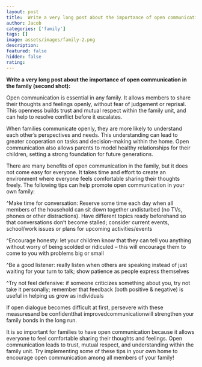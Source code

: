 ```yaml
---
layout: post
title:  Write a very long post about the importance of open communication in the family (second shot)
author: Jacob
categories: ['family']
tags: []
image: assets/images/family-2.png
description: 
featured: false
hidden: false
rating: 
---
```


**Write a very long post about the importance of open communication in the family (second shot):**

Open communication is essential in any family. It allows members to share their thoughts and feelings openly, without fear of judgement or reprisal. This openness builds trust and mutual respect within the family unit, and can help to resolve conflict before it escalates.

When families communicate openly, they are more likely to understand each other’s perspectives and needs. This understanding can lead to greater cooperation on tasks and decision-making within the home. Open communication also allows parents to model healthy relationships for their children, setting a strong foundation for future generations.

There are many benefits of open communication in the family, but it does not come easy for everyone. It takes time and effort to create an environment where everyone feels comfortable sharing their thoughts freely. The following tips can help promote open communication in your own family:

^Make time for conversation: Reserve some time each day when all members of the household can sit down together undisturbed (no TVs, phones or other distractions). Have different topics ready beforehand so that conversations don’t become stalled; consider current events, school/work issues or plans for upcoming activities/events 

^Encourage honesty: let your children know that they can tell you anything without worry of being scolded or ridiculed – this will encourage them to come to you with problems big or small 

^Be a good listener: really listen when others are speaking instead of just waiting for your turn to talk; show patience as people express themselves 

^Try not feel defensive: if someone criticizes something about you, try not take it personally; remember that feedback (both positive & negative) is useful in helping us grow as individuals

If open dialogue becomes difficult at first, persevere with these measuresand be confidentthat improvedcommunicationwill strengthen your family bonds in the long run.

It is so important for families to have open communication because it allows everyone to feel comfortable sharing their thoughts and feelings. Open communication leads to trust, mutual respect, and understanding within the family unit. Try implementing some of these tips in your own home to encourage open communication among all members of your family!
